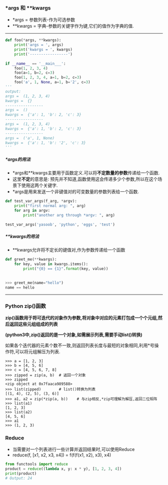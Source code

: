 ### \*args 和 \*\*kwargs

* \*args = 参数列表-作为可选参数
* *\*kwargs = 字典-参数的关键字作为键,它们的值作为字典的值.

***

```python
def foo(*args, **kwargs):
    print('args = ', args)
    print('kwargs = ', kwargs)
    print('-----------------')
 
if __name__ == '__main___':
    foo(1, 2, 3, 4)
    foo(a=1, b=2, c=3)
    foo(1, 2, 3, 4, a=1, b=2, c=3)
    foo('a', 1, None, a=1, b='2', c=3)
'''
output:
args =  (1, 2, 3, 4)
kwargs =  {}
-----------------
args =  ()
kwargs =  {'a': 1, 'b': 2, 'c': 3}
-----------------
args =  (1, 2, 3, 4)
kwargs =  {'a': 1, 'b': 2, 'c': 3}
-----------------
args =  ('a', 1, None)
kwargs =  {'a': 1, 'b': '2', 'c': 3}
'''
```

#####  \*args的用法

* \*args和\*\*kwargs主要用于函数定义.可以将**不定数量的参数**传递给一个函数.
* 这里**不定**的意思是: 预先并不知道,函数使用这会传递多少个参数,所以在这个场景下使用这两个关键字.
* \*args是用来发送一个非键值对的可变数量的参数列表给一个函数.

```python
def test_var_args(f_arg, *argv):
    print("first normal arg: ", arg)
    for arg in argv:
        print("another arg through *argv: ", arg)
        
test_var_args('yasoob', 'python', 'eggs', 'test')
```

##### \*\*kwargs的用法

* \*\*kwargs允许将不定长的键值对,作为参数传递给一个函数

```python
def greet_me(**kwargs):
    for key, value in kwargs.items():
        print("{0} == {1}".format(key, value))
        
        
>>> greet_me(name="hello")
name == hello
```



***

### Python zip()函数

**zip()函数用于将可迭代的对象作为参数,将对象中对应的元素打包成一个个元组,然后返回这些元组组成的列表**

**(python3中,zip()返回的是一个对象,如需展示列表,需要手动list()转换)**

如果各个迭代器的元素个数不一致,则返回列表长度与最短的对象相同,利用\*号操作符,可以将元组解压为列表.

```shell
>>> a = [1, 2, 3]
>>> b = [4, 5, 6]
>>> c = [4, 5, 6, 7, 8]
>>> zipped = zip(a, b)  # 返回一个对象
>>> zipped
<zip object at 0x7faaca989588>
>>> list(zipped)        # list()转换为列表
[(1, 4), (2, 5), (3, 6)]
>>> a1, a2 = zip(*zip(a, b))    # 与zip相反,*zip可理解为解压,返回二位矩阵
>>> list(a1)
[1, 2, 3]
>>> list(a2)
[4, 5, 6]
>>> a1
>>> (1, 2, 3)
```



### Reduce

* 当需要对一个列表进行一些计算并返回结果时,可以使用Reduce
* reduce(f, [x1, x2, x3, x4]) = f(f(f(x1, x2), x3), x4)

```python
from functools import reduce
product = reduce((lambda x, y: x * y), [1, 2, 3, 4])
print(product)
# Output: 24
```

